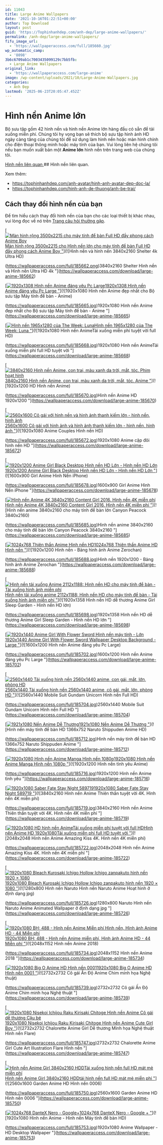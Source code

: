 ```yaml
---
id: 11043
title: Large Anime Wallpapers
date: '2021-10-16T01:22:51+00:00'
author: Top Download
layout: post
guid: 'https://Tophinhanhdep.com/anh-dep/large-anime-wallpapers/'
permalink: /anh-dep/large-anime-wallpapers/
fifu_image_url:
  - 'https://wallpaperaccess.com/full/185660.jpg'
wp_automatic_camp:
  - '8098'
3b6c6709ab1c7003435099129c7bb5fb:
  - Large Anime Wallpapers
original_link:
  - 'https://wallpaperaccess.com/large-anime'
image: /wp-content/uploads/2021/10/Large-Anime-Wallpapers.jpg
categories:
  - Ảnh Đẹp
lastmod: '2025-06-23T20:05:47.452Z'
---
```

# Hình nền Anime lớn

Bộ sưu tập gồm 42 hình nền và hình nền Anime lớn hàng đầu có sẵn để tải xuống miễn phí. Chúng tôi hy vọng bạn sẽ thích bộ sưu tập hình ảnh HD ngày càng tăng của chúng tôi để sử dụng làm hình nền hoặc màn hình chính cho điện thoại thông minh hoặc máy tính của bạn. Vui lòng liên hệ chúng tôi nếu bạn muốn xuất bản một **Anime lớn** hình nền trên trang web của chúng tôi.

[Hình nền liên quan ](#related) ## Hình nền liên quan.

   
 Xem thêm:

   
- <https://tophinhanhdep.com/anh-avatar/hinh-anh-avatar-dep-doc-la/>
- <https://tophinhanhdep.com/hinh-anh-de-thuong/anh-be-trai/>

## Cách thay đổi hình nền của bạn

Để tìm hiểu cách thay đổi hình nền của bạn cho các loại thiết bị khác nhau, vui lòng đọc về nó trên [Trang câu hỏi thường gặp](https://tophinhanhdep.com/faq/).

  
[[![Màn hình rộng 3500x2215 cho máy tính để bàn Full HD đầy phong cách Anime Boy](https://wallpaperaccess.com/full/185660.jpg)Màn hình rộng 3500x2215 cho Hình nền lớn cho máy tính để bàn Full HD đầy phong cách Anime Boy "](https://wallpaperaccess.com/download/large-anime-185660)](![Hình nền và hình nền 3840x2160 Shelter 4k Ultra HD)

(https://wallpaperaccess.com/full/185662.png)3840x2160 Shelter Hình nền và Hình nền Ultra HD 4k "](https://wallpaperaccess.com/download/large-anime-185662)

[[![1920x1308 Hình nền Anime đáng yêu Pc Large](https://wallpaperaccess.com/full/185663.jpg)1920x1308 Hình nền Anime đáng yêu Pc Large "](https://wallpaperaccess.com/download/large-anime-185663)](![1920x1080 Hình nền Anime đẹp nhất cho Bộ sưu tập Máy tính để bàn - Anime)

(https://wallpaperaccess.com/full/185665.jpg)1920x1080 Hình nền Anime đẹp nhất cho Bộ sưu tập Máy tính để bàn - Anime "](https://wallpaperaccess.com/download/large-anime-185665)

[[![Hình nền 1965x1280 của The Week: Luna](https://wallpaperaccess.com/full/185666.jpg)Hình nền 1965x1280 của The Week: Luna "](https://wallpaperaccess.com/download/large-anime-185666)](![1920x1080 Hình nền AnimeTải xuống miễn phí tuyệt vời full HD)

(https://wallpaperaccess.com/full/185668.jpg)1920x1080 Hình nền AnimeTải xuống miễn phí full HD tuyệt vời "](https://wallpaperaccess.com/download/large-anime-185668)

[[![3840x2160 Hình nền Anime, con trai, màu xanh da trời, mắt, tóc.  Phim hoạt hình](https://wallpaperaccess.com/full/185669.jpg)3840x2160 Hình nền Anime, con trai, màu xanh da trời, mắt, tóc. Anime "](https://wallpaperaccess.com/download/large-anime-185669)](![1920x1200 HD Hình nền Anime)

(https://wallpaperaccess.com/full/185670.jpg)Hình nền Anime HD 1920x1200 "](https://wallpaperaccess.com/download/large-anime-185670)

[[![2560x1600 Cô gái với hình nền và hình ảnh thanh kiếm lớn - hình nền, hình ảnh](https://wallpaperaccess.com/full/185671.jpg)2560x1600 Cô gái với hình ảnh và hình ảnh thanh kiếm lớn - hình nền, hình ảnh "](https://wallpaperaccess.com/download/large-anime-185671)](![1920x1080 Anime Couples Hình nền HD)

(https://wallpaperaccess.com/full/185672.jpg)1920x1080 Anime cặp đôi hình nền HD "](https://wallpaperaccess.com/download/large-anime-185672)

[[![1920x1200 Anime Girl Black Desktop Hình nền HD Lớn - Hình nền HD Lớn](https://wallpaperaccess.com/full/185674.jpg)1920x1200 Anime Girl Black Desktop Hình nền HD Lớn - Hình nền HD Lớn "](https://wallpaperaccess.com/download/large-anime-185674)](![1600x900 Girl Anime Hình Nền iPhone)

(https://wallpaperaccess.com/full/185678.jpg)1600x900 Girl Anime Hình Nền iPhone "](https://wallpaperaccess.com/download/large-anime-185678)

[[![Hình nền Anime 4K 3840x2160 Content Girl 2016.  Hình nền 4K miễn phí](https://wallpaperaccess.com/full/185679.jpg)Hình nền Anime 4K 3840x2160 Content Girl 2016. Hình nền 4K miễn phí "](https://wallpaperaccess.com/download/large-anime-185679)](![Hình nền anime 3840x2160 cho máy tính để bàn lớn Canyon Peacock 3840x2160)

(https://wallpaperaccess.com/full/185685.jpg)Hình nền anime 3840x2160 cho máy tính để bàn lớn Canyon Peacock 3840x2160 "](https://wallpaperaccess.com/download/large-anime-185685)

[[![1024x768 Thiên thần Anime Hình nền HD](https://wallpaperaccess.com/full/185686.jpg)1024x768 Thiên thần Anime HD Hình nền "](https://wallpaperaccess.com/download/large-anime-185686)](![1920x1200 Hình nền - Bảng hình ảnh Anime Zerochan)

(https://wallpaperaccess.com/full/185688.jpg)Hình nền 1920x1200 - Bảng hình ảnh Anime Zerochan "](https://wallpaperaccess.com/download/large-anime-185688)

[[![Hình nền tải xuống Anime 2112x1188: Hình nền HD cho máy tính để bàn - Tải xuống hình ảnh miễn phí](https://wallpaperaccess.com/full/185696.jpg)Hình nền tải xuống anime 2112x1188: Hình nền HD cho máy tính để bàn - Tải xuống hình ảnh miễn phí "](https://wallpaperaccess.com/download/large-anime-185696)](![1920x1358 Hình nền HD dễ thương Anime Girl Sleep Garden - Hình nền HD lớn)

(https://wallpaperaccess.com/full/185698.jpg)1920x1358 Hình nền HD dễ thương Anime Girl Sleep Garden - Hình nền HD lớn "](https://wallpaperaccess.com/download/large-anime-185698)

[[![1920x1440 Anime Girl With Flower Sword Hình nền máy tính - Lớn](https://wallpaperaccess.com/full/185701.jpg)1920x1440 Anime Girl With Flower Sword Wallpaper Desktop Background - Large "](https://wallpaperaccess.com/download/large-anime-185701)](![1600x1200 Hình nền Anime đáng yêu Pc Large)

(https://wallpaperaccess.com/full/185702.jpg)1600x1200 Hình nền Anime đáng yêu Pc Large "](https://wallpaperaccess.com/download/large-anime-185702)

[[![2560x1440 Tải xuống hình nền 2560x1440 anime, con gái, mắt, lớn, phòng HD](https://wallpaperaccess.com/full/185703.jpg)2560x1440 Tải xuống hình nền 2560x1440 anime, cô gái, mắt, lớn, phòng HD "](https://wallpaperaccess.com/download/large-anime-185703)](![2560x1440 Mobile Suit Gundam Unicorn Hình nền Full HD)

(https://wallpaperaccess.com/full/185704.jpg)2560x1440 Mobile Suit Gundam Unicorn Hình nền Full HD "](https://wallpaperaccess.com/download/large-anime-185704)

[[![1921x1080 Nền Anime Dễ Thương](https://wallpaperaccess.com/full/185709.jpg)1921x1080 Nền Anime Dễ Thương "](https://wallpaperaccess.com/download/large-anime-185709)](![Hình nền máy tính để bàn HD 1366x752 Naruto Shippuden Anime HD)

(https://wallpaperaccess.com/full/185712.jpg)Hình nền máy tính để bàn HD 1366x752 Naruto Shippuden Anime "](https://wallpaperaccess.com/download/large-anime-185712)

[[![1920x1080 Hình nền Anime Manga Hình nền 1080p](https://wallpaperaccess.com/full/185715.jpg)1920x1080 Hình nền Anime Manga Hình nền 1080p "](https://wallpaperaccess.com/download/large-anime-185715)](![1920x1200 Hình nền tình yêu Anime)

(https://wallpaperaccess.com/full/185716.jpg)1920x1200 Hình nền Anime tình yêu "](https://wallpaperaccess.com/download/large-anime-185716)

[[![1920x1080 Saber Fate Stay Night 589719](https://wallpaperaccess.com/full/185717.jpg)1920x1080 Saber Fate Stay Night 589719 "](https://wallpaperaccess.com/download/large-anime-185717)](![3840x2160 Hình nền Anime Thiên thần tuyệt vời 4K.  Hình nền 4K miễn phí)

(https://wallpaperaccess.com/full/185719.jpg)3840x2160 Hình nền Anime Thiên thần tuyệt vời 4K. Hình nền 4K miễn phí "](https://wallpaperaccess.com/download/large-anime-185719)

[[![1920x1080 HD hình nền AnimeTải xuống miễn phí tuyệt vời full HD](https://wallpaperaccess.com/full/185720.jpg)Hình nền Anime HD 1920x1080Tải xuống miễn phí full HD tuyệt vời "](https://wallpaperaccess.com/download/large-anime-185720)](![2048x2048 Hình nền Anime Amazing Kiss 4K.  Hình nền 4K miễn phí)

(https://wallpaperaccess.com/full/185722.jpg)2048x2048 Hình nền Anime Amazing Kiss 4K. Hình nền 4K miễn phí "](https://wallpaperaccess.com/download/large-anime-185722)

[[![1920x1080 Bleach Kurosaki Ichigo Hollow Ichigo zanpakuto hình nền 1920 × 1080](https://wallpaperaccess.com/full/185724.jpg)1920x1080 Bleach Kurosaki Ichigo Hollow Ichigo zanpakuto hình nền 1920 × 1080 "](https://wallpaperaccess.com/download/large-anime-185724)](![1280x800 Hình nền Naruto Hình nền Naruto Anime Hoạt hình ở định dạng jpg)

(https://wallpaperaccess.com/full/185726.jpg)1280x800 Naruto Hình nền Naruto Anime Animated Wallpaper ở định dạng jpg "](https://wallpaperaccess.com/download/large-anime-185726)

[[![1920x1080 BH: 488 - Hình nền Anime Miễn phí Hình nền, Hình ảnh Anime HD - 44 Miễn phí](https://wallpaperaccess.com/full/185727.jpg)1920x1080 BH: 488 - Hình nền Anime miễn phí, Hình ảnh Anime HD - 44 Miễn phí "](https://wallpaperaccess.com/download/large-anime-185727)](![2048x1152 Hình nền Anime 2018)

(https://wallpaperaccess.com/full/185734.jpg)2048x1152 Hình nền Anime 2018 "](https://wallpaperaccess.com/download/large-anime-185734)

[[![1920x1080 Big O Anime HD Hình nền 0001](https://wallpaperaccess.com/full/185737.jpg)1920x1080 Big O Anime HD Hình nền 0001 "](https://wallpaperaccess.com/download/large-anime-185737)](![2732x2732 Cô gái Ấn Độ Anime Chim minh họa Nghệ thuật)

(https://wallpaperaccess.com/full/185739.jpg)2732x2732 Cô gái Ấn Độ Anime Chim minh họa Nghệ thuật "](https://wallpaperaccess.com/download/large-anime-185739)

[[![1920x1080 Nisekoi Ichijou Raku Kirisaki Chitoge Hình nền Anime Cô gái dễ thương Cậu bé](https://wallpaperaccess.com/full/185745.png)1920x1080 Nisekoi Ichijou Raku Kirisaki Chitoge Hình nền Anime Cute Girl Boy "](https://wallpaperaccess.com/download/large-anime-185745)](![2732x2732 Chalorette Anime Girl Dễ thương Minh họa Nghệ thuật Hình nền Flare)

(https://wallpaperaccess.com/full/185747.jpg)2732x2732 Chalorette Anime Girl Cute Art Illustration Flare Hình nền "](https://wallpaperaccess.com/download/large-anime-185747)

[[![Hình nền Anime Girl 3840x2160 HDDTải xuống hình nền full HD mát mẻ miễn phí](https://wallpaperaccess.com/full/185749.jpg)Hình nền Anime Girl 3840x2160 HDDtải hình nền full HD mát mẻ miễn phí "](https://wallpaperaccess.com/download/large-anime-185749)](![2560x1600 Garden Anime HD Hình nền 0006)

(https://wallpaperaccess.com/full/185750.jpg)2560x1600 Garden Anime HD Hình nền 0006 "](https://wallpaperaccess.com/download/large-anime-185750)

[[![1024x768 DanteX Nero - Google+](https://wallpaperaccess.com/full/185751.jpg)1024x768 DanteX Nero - Google + "](https://wallpaperaccess.com/download/large-anime-185751)](![1920x1080 Hình nền Anime - Hình nền Máy tính để bàn HD)

(https://wallpaperaccess.com/full/185753.jpg)1920x1080 Anime Wallpaper - HD Desktop Wallpaper "](https://wallpaperaccess.com/download/large-anime-185753)
